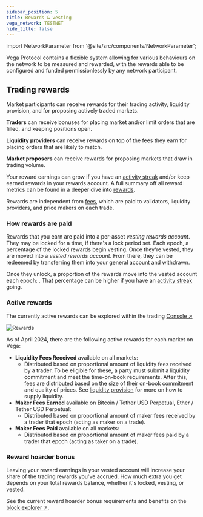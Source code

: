 ```yaml
---
sidebar_position: 5
title: Rewards & vesting
vega_network: TESTNET
hide_title: false
---
```


import NetworkParameter from '@site/src/components/NetworkParameter';

Vega Protocol contains a flexible system allowing for various behaviours on the network to be measured and rewarded, with the rewards able to be configured and funded permissionlessly by any network participant.

## Trading rewards
Market participants can receive rewards for their trading activity, liquidity provision, and for proposing actively traded markets.

**Traders** can receive bonuses for placing market and/or limit orders that are filled, and keeping positions open. 

**Liquidity providers** can receive rewards on top of the fees they earn for placing orders that are likely to match. 

**Market proposers** can receive rewards for proposing markets that draw in trading volume. 

Your reward earnings can grow if you have an [activity streak](./activity.md) and/or keep earned rewards in your rewards account. A full summary off all reward metrics can be found in a deeper dive into [rewards](../concepts/trading-framework/discounts-rewards.md).

Rewards are independent from [fees](./fees.md), which are paid to validators, liquidity providers, and price makers on each trade.

### How rewards are paid
Rewards that you earn are paid into a per-asset *vesting rewards account*. They may be locked for a time, if there's a lock period set. Each epoch, a percentage of the locked rewards begin vesting. Once they're vested, they are moved into a *vested rewards account*. From there, they can be redeemed by transferring them into your general account and withdrawn.

Once they unlock, a proportion of the rewards move into the vested account each epoch: <NetworkParameter frontMatter={frontMatter} name="current rate" param="rewards.vesting.baseRate" formatter="percent" />. That percentage can be higher if you have an [activity streak](#activity-streak) going.

### Active rewards

The currently active rewards can be explored within the trading [Console ↗](https://console.vega.xyz/#/rewards)

![Rewards](/img/intro/rewards.png)

As of April 2024, there are the following active rewards for each market on Vega:

 - **Liquidity Fees Received** available on all markets:
   - Distributed based on proportional amount of liquidity fees received by a trader. To be eligible for these, a party must submit a liquidity commitment and meet the time-on-book requirements. After this, fees are distributed based on the size of their on-book commitment and quality of prices. See [liquidity provision](./liquidity-provision.md) for more on how to supply liquidity.
 - **Maker Fees Earned** available on Bitcoin / Tether USD Perpetual, Ether / Tether USD Perpetual:
   - Distributed based on proportional amount of maker fees received by a trader that epoch (acting as maker on a trade).
 - **Maker Fees Paid** available on all markets: 
   - Distributed based on proportional amount of maker fees paid by a trader that epoch (acting as taker on a trade).

### Reward hoarder bonus
Leaving your reward earnings in your vested account will increase your share of the trading rewards you've accrued. How much extra you get depends on your total rewards balance, whether it's locked, vesting, or vested.

See the current reward hoarder bonus requirements and benefits on the [block explorer ↗](https://explorer.vega.xyz/network-parameters#rewards.vesting.benefitTiers).
